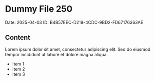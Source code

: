 # Dummy File 250

Date: 2025-04-03
ID: B4B57EEC-D218-4CDC-9BD2-FD67176363AE

## Content

Lorem ipsum dolor sit amet, consectetur adipiscing elit.
Sed do eiusmod tempor incididunt ut labore et dolore magna aliqua.

* Item 1
* Item 2
* Item 3
